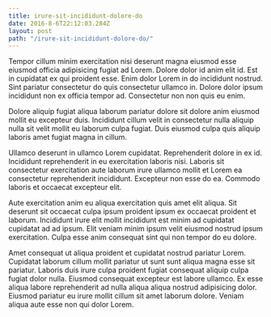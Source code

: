 ```yaml
---
title: irure-sit-incididunt-dolore-do
date: 2016-8-6T22:12:03.284Z
layout: post
path: "/irure-sit-incididunt-dolore-do/"
---
```


Tempor cillum minim exercitation nisi deserunt magna eiusmod esse eiusmod officia adipisicing fugiat ad Lorem. Dolore dolor id anim elit id. Est in cupidatat ex qui proident esse. Enim dolor Lorem in do incididunt nostrud. Sint pariatur consectetur do quis consectetur ullamco in. Dolore dolor ipsum incididunt non ex officia tempor ad. Consectetur non non quis eu enim.

Dolore aliquip fugiat aliqua laborum pariatur dolore sit dolore anim eiusmod mollit eu excepteur duis. Incididunt cillum velit in consectetur nulla aliquip nulla sit velit mollit eu laborum culpa fugiat. Duis eiusmod culpa quis aliquip laboris amet fugiat magna in cillum.

Ullamco deserunt in ullamco Lorem cupidatat. Reprehenderit dolore in ex id. Incididunt reprehenderit in eu exercitation laboris nisi. Laboris sit consectetur exercitation aute laborum irure ullamco mollit et Lorem ea consectetur reprehenderit incididunt. Excepteur non esse do ea. Commodo laboris et occaecat excepteur elit.

Aute exercitation anim eu aliqua exercitation quis amet elit aliqua. Sit deserunt sit occaecat culpa ipsum proident ipsum ex occaecat proident et laborum. Incididunt irure elit mollit incididunt est minim ad cupidatat cupidatat ad ad ipsum. Elit veniam minim ipsum velit eiusmod nostrud ipsum exercitation. Culpa esse anim consequat sint qui non tempor do eu dolore.

Amet consequat ut aliqua proident et cupidatat nostrud pariatur Lorem. Cupidatat laborum cillum mollit pariatur ut sunt sunt aliqua magna esse sit pariatur. Laboris duis irure culpa proident fugiat consequat aliquip culpa fugiat dolor nulla. Eiusmod consequat excepteur est labore ullamco. Ex esse aliqua labore reprehenderit ad nulla aliqua aliqua nostrud adipisicing dolor. Eiusmod pariatur eu irure mollit cillum sit amet laborum dolore. Veniam aliqua aute esse non qui dolor Lorem.